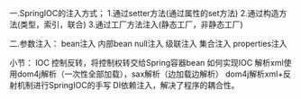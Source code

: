 一.SpringIOC的注入方式；
1.通过setter方法(通过属性的set方法)
2.通过构造方法(类型，索引，联合)
3.通过工厂方法注入(静态工厂，非静态工厂)

二.参数注入：
bean注入
内部bean
null注入
级联注入
集合注入
properties注入


小节：
IOC 控制反转，将控制权转交给Spring容器bean
如何实现IOC
解析xml使用dom4j解析（一次性全部加载），sax解析（边加载边解析）
dom4j解析xml+反射机制进行SpringIOC的手写
DI依赖注入，解决了程序的耦合性。